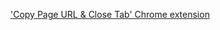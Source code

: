 ['Copy Page URL & Close Tab' Chrome extension](https://chrome.google.com/webstore/detail/copy-page-url-close-tab/gaompdbfhnanndofpkmibcpjfgpkngmj)
